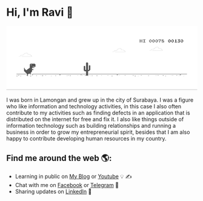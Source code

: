 # Hi, I'm Ravi 👋
![image](https://github.com/rdp77/rdp77/blob/master/dino.gif)

I was born in Lamongan and grew up in the city of Surabaya. I was a figure who like information and technology activities, in this case I also often contribute to my activities such as finding defects in an application that is distributed on the internet for free and fix it. I also like things outside of information technology such as building relationships and running a business in order to grow my entrepreneurial spirit, besides that I am also happy to contribute developing human resources in my country.

## Find me around the web 🌎:
- Learning in public on <a href="https://www.backupotak.com/">My Blog</a> or <a href="https://www.youtube.com/channel/UCgy1w-3_8D1VMfarucu2lrA">Youtube</a> 💡 ✍
- Chat with me on <a href="https://web.facebook.com/ravidwiputra77/"> Facebook</a> or <a href="https://t.me/rdp77">Telegram</a> 💬
- Sharing updates on <a href="https://www.linkedin.com/in/moh-ravi-dwi-putra/">LinkedIn</a> 💼
